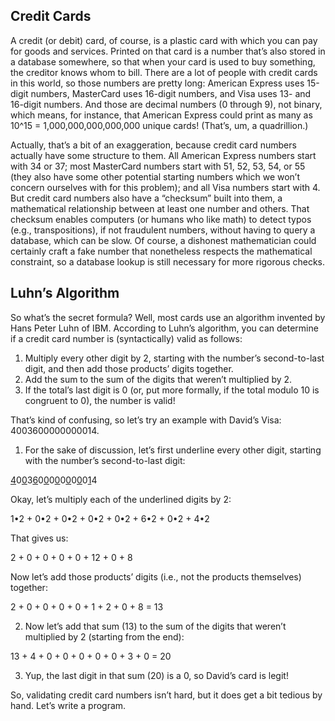 ## Credit Cards

A credit (or debit) card, of course, is a plastic card with which you can pay for goods and services. Printed on that card is a number that’s also stored in a database somewhere, so that when your card is used to buy something, the creditor knows whom to bill. There are a lot of people with credit cards in this world, so those numbers are pretty long: American Express uses 15-digit numbers, MasterCard uses 16-digit numbers, and Visa uses 13- and 16-digit numbers. And those are decimal numbers (0 through 9), not binary, which means, for instance, that American Express could print as many as 10^15 = 1,000,000,000,000,000 unique cards! (That’s, um, a quadrillion.)

Actually, that’s a bit of an exaggeration, because credit card numbers actually have some structure to them. All American Express numbers start with 34 or 37; most MasterCard numbers start with 51, 52, 53, 54, or 55 (they also have some other potential starting numbers which we won’t concern ourselves with for this problem); and all Visa numbers start with 4. But credit card numbers also have a “checksum” built into them, a mathematical relationship between at least one number and others. That checksum enables computers (or humans who like math) to detect typos (e.g., transpositions), if not fraudulent numbers, without having to query a database, which can be slow. Of course, a dishonest mathematician could certainly craft a fake number that nonetheless respects the mathematical constraint, so a database lookup is still necessary for more rigorous checks.

## Luhn’s Algorithm

So what’s the secret formula? Well, most cards use an algorithm invented by Hans Peter Luhn of IBM. According to Luhn’s algorithm, you can determine if a credit card number is (syntactically) valid as follows:

1. Multiply every other digit by 2, starting with the number’s second-to-last digit, and then add those products’ digits together.
2. Add the sum to the sum of the digits that weren’t multiplied by 2.
3. If the total’s last digit is 0 (or, put more formally, if the total modulo 10 is congruent to 0), the number is valid!

That’s kind of confusing, so let’s try an example with David’s Visa: 4003600000000014.

1. For the sake of discussion, let’s first underline every other digit, starting with the number’s second-to-last digit:
  
  <u>4</u>0<u>0</u>3<u>6</u>0<u>0</u>0<u>0</u>0<u>0</u>0<u>0</u>0<u>1</u>4
  
  Okay, let’s multiply each of the underlined digits by 2:
  
  1•2 + 0•2 + 0•2 + 0•2 + 0•2 + 6•2 + 0•2 + 4•2
  
  That gives us:
  
  2 + 0 + 0 + 0 + 0 + 12 + 0 + 8
  
  Now let’s add those products’ digits (i.e., not the products themselves) together:
  
  2 + 0 + 0 + 0 + 0 + 1 + 2 + 0 + 8 = 13
  
2. Now let’s add that sum (13) to the sum of the digits that weren’t multiplied by 2 (starting from the end):
  
  13 + 4 + 0 + 0 + 0 + 0 + 0 + 3 + 0 = 20
  
3. Yup, the last digit in that sum (20) is a 0, so David’s card is legit!
  

So, validating credit card numbers isn’t hard, but it does get a bit tedious by hand. Let’s write a program.
